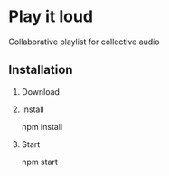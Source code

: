 # Play it loud
Collaborative playlist for collective audio

## Installation
1. Download
2. Install

    npm install

3. Start

    npm start
